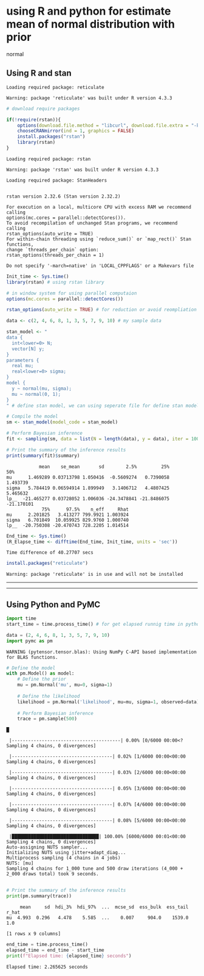# using R and python for estimate mean of normal distribution with prior
normal


## Using R and stan

    Loading required package: reticulate

    Warning: package 'reticulate' was built under R version 4.3.3

``` r
# download require packages 

if(!require(rstan)){ 
    options(download.file.method = "libcurl", download.file.extra = "-k")
    chooseCRANmirror(ind = 1, graphics = FALSE)
    install.packages("rstan")
    library(rstan)
}
```

    Loading required package: rstan

    Warning: package 'rstan' was built under R version 4.3.3

    Loading required package: StanHeaders


    rstan version 2.32.6 (Stan version 2.32.2)

    For execution on a local, multicore CPU with excess RAM we recommend calling
    options(mc.cores = parallel::detectCores()).
    To avoid recompilation of unchanged Stan programs, we recommend calling
    rstan_options(auto_write = TRUE)
    For within-chain threading using `reduce_sum()` or `map_rect()` Stan functions,
    change `threads_per_chain` option:
    rstan_options(threads_per_chain = 1)

    Do not specify '-march=native' in 'LOCAL_CPPFLAGS' or a Makevars file

``` r
Init_time <- Sys.time()
library(rstan) # using rstan library

# in window system for using parallel computaion 
options(mc.cores = parallel::detectCores()) 

rstan_options(auto_write = TRUE) # for reduction or avoid reompliation programs

data <- c(2, 4, 6, 8, 1, 3, 5, 7, 9, 10) # my sample data

stan_model <- "
data {
  int<lower=0> N; 
  vector[N] y; 
}
parameters {
  real mu; 
  real<lower=0> sigma;
}
model {
  y ~ normal(mu, sigma);
  mu ~ normal(0, 1);
}
" # define stan model, we can using seperate file for define stan model with 'stan' profix

# Compile the model
sm <- stan_model(model_code = stan_model)

# Perform Bayesian inference
fit <- sampling(sm, data = list(N = length(data), y = data), iter = 1000, chains = 4)

# Print the summary of the inference results
print(summary(fit)$summary)
```

                mean    se_mean       sd        2.5%         25%        50%
    mu      1.469289 0.03713798 1.050416  -0.5609274   0.7390058   1.493739
    sigma   5.784419 0.06594914 1.899949   3.1406712   4.4807425   5.465632
    lp__  -21.465277 0.03728052 1.006036 -24.3478841 -21.8486075 -21.170101
                 75%      97.5%    n_eff     Rhat
    mu      2.201825   3.413277 799.9921 1.003924
    sigma   6.701849  10.059925 829.9760 1.000740
    lp__  -20.750308 -20.470743 728.2205 1.014514

``` r
End_time <- Sys.time()
(R_Elapse_time <- difftime(End_time, Init_time, units = 'sec'))
```

    Time difference of 40.27707 secs

``` r
install.packages("reticulate")
```

    Warning: package 'reticulate' is in use and will not be installed

------------------------------------------------------------------------

------------------------------------------------------------------------

## Using Python and PyMC

``` python
import time
start_time = time.process_time() # for get elapsed runnig time in python

data = (2, 4, 6, 8, 1, 3, 5, 7, 9, 10)
import pymc as pm
```

    WARNING (pytensor.tensor.blas): Using NumPy C-API based implementation for BLAS functions.

``` python
# Define the model
with pm.Model() as model:
    # Define the prior
    mu = pm.Normal('mu', mu=0, sigma=1)
    
    # Define the likelihood
    likelihood = pm.Normal('likelihood', mu=mu, sigma=1, observed=data)
    
    # Perform Bayesian inference
    trace = pm.sample(500)
```

    █

     |----------------------------------------| 0.00% [0/6000 00:00<? Sampling 4 chains, 0 divergences]

     |-------------------------------------| 0.02% [1/6000 00:00<00:00 Sampling 4 chains, 0 divergences]

     |-------------------------------------| 0.03% [2/6000 00:00<00:00 Sampling 4 chains, 0 divergences]

     |-------------------------------------| 0.05% [3/6000 00:00<00:00 Sampling 4 chains, 0 divergences]

     |-------------------------------------| 0.07% [4/6000 00:00<00:00 Sampling 4 chains, 0 divergences]

     |-------------------------------------| 0.08% [5/6000 00:00<00:00 Sampling 4 chains, 0 divergences]

     |████████████████████████████████| 100.00% [6000/6000 00:01<00:00 Sampling 4 chains, 0 divergences]
    Auto-assigning NUTS sampler...
    Initializing NUTS using jitter+adapt_diag...
    Multiprocess sampling (4 chains in 4 jobs)
    NUTS: [mu]
    Sampling 4 chains for 1_000 tune and 500 draw iterations (4_000 + 2_000 draws total) took 9 seconds.

``` python
    
# Print the summary of the inference results
print(pm.summary(trace))
```

         mean     sd  hdi_3%  hdi_97%  ...  mcse_sd  ess_bulk  ess_tail  r_hat
    mu  4.993  0.296   4.478    5.585  ...    0.007     904.0    1539.0    1.0

    [1 rows x 9 columns]

``` python
end_time = time.process_time()
elapsed_time = end_time - start_time
print(f"Elapsed time: {elapsed_time} seconds")
```

    Elapsed time: 2.265625 seconds
